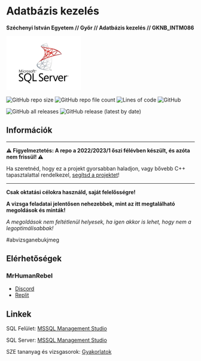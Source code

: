 # Adatbázis kezelés

**Széchenyi István Egyetem // Győr // Adatbázis kezelés // GKNB_INTM086**

<img src="docs/mssql.jpg" alt="AB" width="200" height="144">

![GitHub repo size](https://img.shields.io/github/repo-size/MrHumanRebel/sze_adatbazis_kezeles)
![GitHub repo file count](https://img.shields.io/github/directory-file-count/MrHumanRebel/sze_adatbazis_kezeles)
![Lines of code](https://img.shields.io/tokei/lines/github/MrHumanRebel/sze_adatbazis_kezeles)
![GitHub](https://img.shields.io/github/license/MrHumanRebel/sze_adatbazis_kezeles)

![GitHub all releases](https://img.shields.io/github/downloads/MrHumanRebel/sze_adatbazis_kezeles/total)
![GitHub release (latest by date)](https://img.shields.io/github/v/release/MrHumanRebel/sze_adatbazis_kezeles)

## Információk

** **
**⚠️ Figyelmeztetés: A repo a 2022/2023/1 őszi félévben készült, és azóta nem frissül! ⚠️**

Ha szeretnéd, hogy ez a projekt gyorsabban haladjon, vagy bővebb C++ tapasztalattal rendelkezel,
[segítsd a projektet](https://github.com/login?return_to=%2FMrHumanRebel%2Fsze_adatbazis_kezeles)! 

** **

**Csak oktatási célokra használd, saját felelősségre!**

**A vizsga feladatai jelentősen nehezebbek, mint az itt megtalálható megoldások és minták!**

_A megoldások nem feltétlenül helyesek, ha igen akkor is lehet, hogy nem a legoptimálisabbak!_

#abvizsganebukjmeg

## Elérhetőségek

### MrHumanRebel

- [Discord](https://discord.com/users/283988657851990017)
- [Replit](https://replit.com/@MrHumanRebel)


## Linkek

SQL Felület: [MSSQL Management Studio](https://learn.microsoft.com/en-us/sql/ssms/download-sql-server-management-studio-ssms?view=sql-server-ver16)

SQL Server: [MSSQL Management Studio](https://www.microsoft.com/en-us/sql-server/sql-server-downloads?SilentAuth=1&f=255&MSPPError=-2147217396)

SZE tananyag és vizsgasorok: [Gyakorlatok](http://rs1.sze.hu/~szibr/Adatbaziskezeles/)
